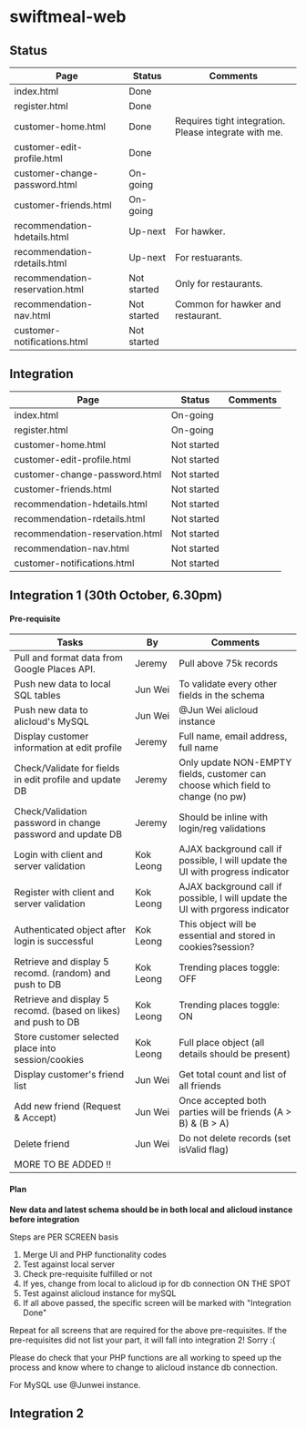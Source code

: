 # swiftmeal-web

## Status

| Page                              | Status        | Comments                                              |
| --------------------------------- | ------------- | ----------------------------------------------------- |
| index.html                        | Done          |                                                       |
| register.html                     | Done          |                                                       |
| customer-home.html                | Done          | Requires tight integration. Please integrate with me. |
| customer-edit-profile.html        | Done          |                                                       |
| customer-change-password.html     | On-going      |                                                       |
| customer-friends.html             | On-going      |                                                       |
| recommendation-hdetails.html      | Up-next       | For hawker.                                           |
| recommendation-rdetails.html      | Up-next       | For restuarants.                                      |
| recommendation-reservation.html   | Not started   | Only for restaurants.                                 |
| recommendation-nav.html           | Not started   | Common for hawker and restaurant.                     |
| customer-notifications.html       | Not started   |                                                       |


## Integration
| Page                              | Status        | Comments                                              |
| --------------------------------- | ------------- | ----------------------------------------------------- |
| index.html                        | On-going      |                                                       |
| register.html                     | On-going      |                                                       |
| customer-home.html                | Not started   |                                                       |
| customer-edit-profile.html        | Not started   |                                                       |
| customer-change-password.html     | Not started   |                                                       |
| customer-friends.html             | Not started   |                                                       |
| recommendation-hdetails.html      | Not started   |                                                       |
| recommendation-rdetails.html      | Not started   |                                                       |
| recommendation-reservation.html   | Not started   |                                                       |
| recommendation-nav.html           | Not started   |                                                       |
| customer-notifications.html       | Not started   |                                                       |


## Integration 1 (30th October, 6.30pm)
#### Pre-requisite
| Tasks                                                         | By            | Comments                                                                          |
| ------------------------------------------------------------- | ------------- | --------------------------------------------------------------------------------- |
| Pull and format data from Google Places API.                  | Jeremy        | Pull above 75k records                                                            |
| Push new data to local SQL tables                             | Jun Wei       | To validate every other fields in the schema                                      |
| Push new data to alicloud's MySQL                             | Jun Wei       | @Jun Wei alicloud instance                                                        |
| Display customer information at edit profile                  | Jeremy        | Full name, email address, full name                                               |
| Check/Validate for fields in edit profile and update DB       | Jeremy        | Only update NON-EMPTY fields, customer can choose which field to change (no pw)   |
| Check/Validation password in change password and update DB    | Jeremy        | Should be inline with login/reg validations                                       |
| Login with client and server validation                       | Kok Leong     | AJAX background call if possible, I will update the UI with progress indicator    |
| Register with client and server validation                    | Kok Leong     | AJAX background call if possible, I will update the UI with prgoress indicator    |
| Authenticated object after login is successful                | Kok Leong     | This object will be essential and stored in cookies?session?                      |
| Retrieve and display 5 recomd. (random) and push to DB        | Kok Leong     | Trending places toggle: OFF                                                       |
| Retrieve and display 5 recomd. (based on likes) and push to DB| Kok Leong     | Trending places toggle: ON                                                        |
| Store customer selected place into session/cookies            | Kok Leong     | Full place object (all details should be present)                                 |
| Display customer's friend list                                | Jun Wei       | Get total count and list of all friends                                           |
| Add new friend (Request & Accept)                             | Jun Wei       | Once accepted both parties will be friends (A > B) & (B > A)                      |
| Delete friend                                                 | Jun Wei       | Do not delete records (set isValid flag)                                          |
| MORE TO BE ADDED !!                                           |               |                                                                                   |

#### Plan
**New data and latest schema should be in both local and alicloud instance before integration**

Steps are PER SCREEN basis
1. Merge UI and PHP functionality codes
2. Test against local server
3. Check pre-requisite fulfilled or not
4. If yes, change from local to alicloud ip for db connection ON THE SPOT
5. Test against alicloud instance for mySQL
6. If all above passed, the specific screen will be marked with "Integration Done"

Repeat for all screens that are required for the above pre-requisites.
If the pre-requisites did not list your part, it will fall into integration 2! Sorry :(

Please do check that your PHP functions are all working to speed up the process and know where to change to alicloud instance db connection.

For MySQL use @Junwei instance.


## Integration 2

